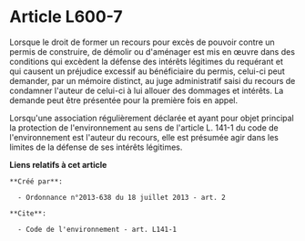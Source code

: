 # Article L600-7

Lorsque le droit de former un recours pour excès de pouvoir contre un permis de construire, de démolir ou d'aménager est mis
en œuvre dans des conditions qui excèdent la défense des intérêts légitimes du requérant et qui causent un préjudice excessif
au bénéficiaire du permis, celui-ci peut demander, par un mémoire distinct, au juge administratif saisi du recours de
condamner l'auteur de celui-ci à lui allouer des dommages et intérêts. La demande peut être présentée pour la première fois
en appel. 

Lorsqu'une association régulièrement déclarée et ayant pour objet principal la protection de l'environnement au sens de
l'article L. 141-1 du code de l'environnement est l'auteur du recours, elle est présumée agir dans les limites de la défense
de ses intérêts légitimes.

**Liens relatifs à cet article**

	**Créé par**:

	  - Ordonnance n°2013-638 du 18 juillet 2013 - art. 2

	**Cite**:

	  - Code de l'environnement - art. L141-1
